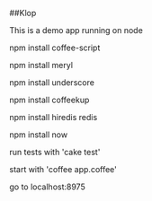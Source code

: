 ##Klop

This is a demo app running on node

npm install coffee-script

npm install meryl

npm install underscore

npm install coffeekup

npm install hiredis redis

npm install now

run tests with 'cake test'

start with 'coffee app.coffee'

go to localhost:8975

